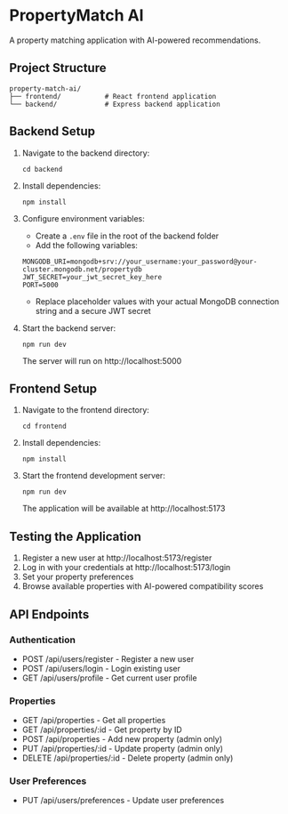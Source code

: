
# PropertyMatch AI

A property matching application with AI-powered recommendations.

## Project Structure

```
property-match-ai/
├── frontend/           # React frontend application
└── backend/            # Express backend application
```

## Backend Setup

1. Navigate to the backend directory:
   ```
   cd backend
   ```

2. Install dependencies:
   ```
   npm install
   ```

3. Configure environment variables:
   - Create a `.env` file in the root of the backend folder
   - Add the following variables:
   ```
   MONGODB_URI=mongodb+srv://your_username:your_password@your-cluster.mongodb.net/propertydb
   JWT_SECRET=your_jwt_secret_key_here
   PORT=5000
   ```
   - Replace placeholder values with your actual MongoDB connection string and a secure JWT secret

4. Start the backend server:
   ```
   npm run dev
   ```
   The server will run on http://localhost:5000

## Frontend Setup

1. Navigate to the frontend directory:
   ```
   cd frontend
   ```

2. Install dependencies:
   ```
   npm install
   ```

3. Start the frontend development server:
   ```
   npm run dev
   ```
   The application will be available at http://localhost:5173

## Testing the Application

1. Register a new user at http://localhost:5173/register
2. Log in with your credentials at http://localhost:5173/login
3. Set your property preferences
4. Browse available properties with AI-powered compatibility scores

## API Endpoints

### Authentication
- POST /api/users/register - Register a new user
- POST /api/users/login - Login existing user
- GET /api/users/profile - Get current user profile

### Properties
- GET /api/properties - Get all properties
- GET /api/properties/:id - Get property by ID
- POST /api/properties - Add new property (admin only)
- PUT /api/properties/:id - Update property (admin only)
- DELETE /api/properties/:id - Delete property (admin only)

### User Preferences
- PUT /api/users/preferences - Update user preferences
